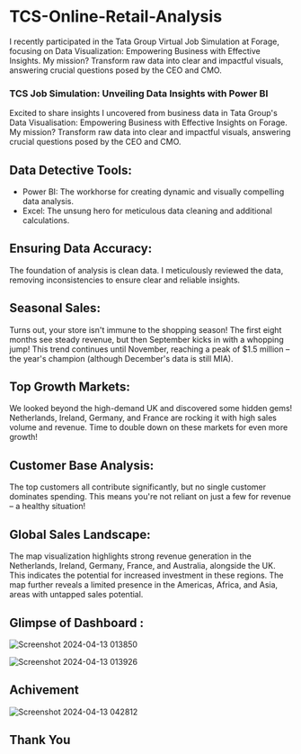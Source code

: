 # TCS-Online-Retail-Analysis
I recently participated in the Tata Group Virtual Job Simulation at Forage, focusing on Data Visualization: Empowering Business with Effective Insights. My mission? Transform raw data into clear and impactful visuals, answering crucial questions posed by the CEO and CMO.

### TCS Job Simulation: Unveiling Data Insights with Power BI 
Excited to share insights I uncovered from business data in  Tata Group's Data Visualisation: Empowering Business with Effective Insights on Forage. My mission? Transform raw data into clear and impactful visuals, answering crucial questions posed by the CEO and CMO.

## Data Detective Tools:
- Power BI: The workhorse for creating dynamic and visually compelling data analysis.
- Excel: The unsung hero for meticulous data cleaning and additional calculations.

## Ensuring Data Accuracy: 
The foundation of analysis is clean data. I meticulously reviewed the data, removing inconsistencies to ensure clear and reliable insights.

## Seasonal Sales: 
Turns out, your store isn't immune to the shopping season! The first eight months see steady revenue, but then September kicks in with a whopping jump! This trend continues until November, reaching a peak of $1.5 million – the year's champion (although December's data is still MIA).

## Top Growth Markets: 
We looked beyond the high-demand UK and discovered some hidden gems!  Netherlands, Ireland, Germany, and France are rocking it with high sales volume and revenue. Time to double down on these markets for even more growth!

## Customer Base Analysis:  
The top customers all contribute significantly, but no single customer dominates spending. This means you're not reliant on just a few for revenue – a healthy situation!

## Global Sales Landscape: 
The map visualization highlights strong revenue generation in the Netherlands, Ireland, Germany, France, and Australia, alongside the UK. This indicates the potential for increased investment in these regions.  The map further reveals a limited presence in the Americas, Africa, and Asia, areas with untapped sales potential.

## Glimpse of Dashboard :
![Screenshot 2024-04-13 013850](https://github.com/Raee14/TCS--Online-Retail-Analysis/assets/135542056/214da330-0370-43b1-af77-a49c94b02abd)

![Screenshot 2024-04-13 013926](https://github.com/Raee14/TCS--Online-Retail-Analysis/assets/135542056/a2850bcd-64b4-453f-a96a-e4322898928b)

## Achivement
![Screenshot 2024-04-13 042812](https://github.com/Raee14/TCS--Online-Retail-Analysis/assets/135542056/c1b52dae-052e-44d9-8302-b39352223fda)

## Thank You




